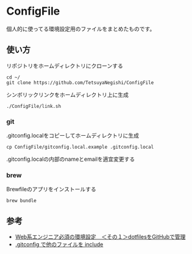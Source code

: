 # ConfigFile

個人的に使ってる環境設定用のファイルをまとめたものです。

## 使い方

リポジトリをホームディレクトリにクローンする

```
cd ~/
git clone https://github.com/TetsuyaNegishi/ConfigFile
```

シンボリックリンクをホームディレクトリ上に生成

```
./ConfigFile/link.sh
```

### git

.gitconfig.localをコピーしてホームディレクトリに生成

```
cp ConfigFile/gitconfig.local.example .gitconfig.local
```

.gitconfig.localの内部のnameとemailを適宜変更する

### brew

Brewfileのアプリをインストールする

```
brew bundle
```

## 参考

- [Web系エンジニア必須の環境設定　＜その１＞dotfilesをGitHubで管理](http://tango-ruby.hatenablog.com/entry/2017/02/07/235714)
- [.gitconfig で他のファイルを include](https://qiita.com/t_uda/items/c3fd33604c3888e64868)